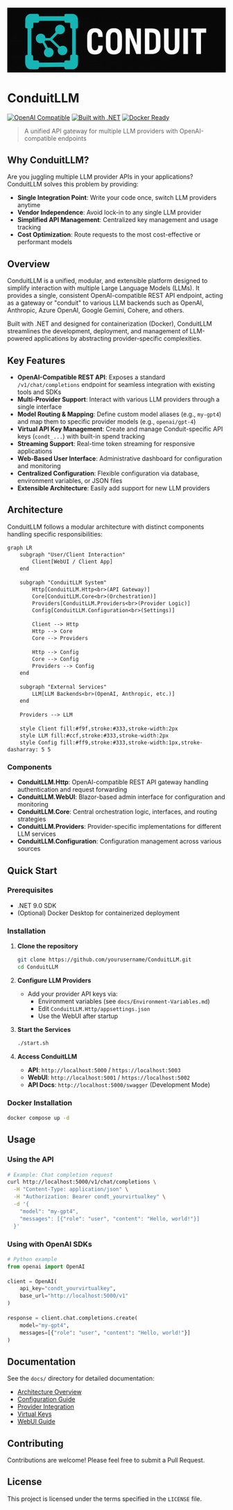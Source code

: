 ![ConduitLLM Logo](docs/assets/conduit.png)

# ConduitLLM

[![OpenAI Compatible](https://img.shields.io/badge/OpenAI-Compatible-brightgreen.svg)](https://platform.openai.com/docs/api-reference)
[![Built with .NET](https://img.shields.io/badge/.NET-9.0-512BD4)](https://dotnet.microsoft.com/)
[![Docker Ready](https://img.shields.io/badge/Docker-Ready-2496ED)](https://www.docker.com/)

> A unified API gateway for multiple LLM providers with OpenAI-compatible endpoints

## Why ConduitLLM?

Are you juggling multiple LLM provider APIs in your applications? ConduitLLM solves this problem by providing:

- **Single Integration Point**: Write your code once, switch LLM providers anytime
- **Vendor Independence**: Avoid lock-in to any single LLM provider
- **Simplified API Management**: Centralized key management and usage tracking
- **Cost Optimization**: Route requests to the most cost-effective or performant models

## Overview

ConduitLLM is a unified, modular, and extensible platform designed to simplify interaction with multiple Large Language Models (LLMs). It provides a single, consistent OpenAI-compatible REST API endpoint, acting as a gateway or "conduit" to various LLM backends such as OpenAI, Anthropic, Azure OpenAI, Google Gemini, Cohere, and others.

Built with .NET and designed for containerization (Docker), ConduitLLM streamlines the development, deployment, and management of LLM-powered applications by abstracting provider-specific complexities.

## Key Features

- **OpenAI-Compatible REST API**: Exposes a standard `/v1/chat/completions` endpoint for seamless integration with existing tools and SDKs
- **Multi-Provider Support**: Interact with various LLM providers through a single interface
- **Model Routing & Mapping**: Define custom model aliases (e.g., `my-gpt4`) and map them to specific provider models (e.g., `openai/gpt-4`)
- **Virtual API Key Management**: Create and manage Conduit-specific API keys (`condt_...`) with built-in spend tracking
- **Streaming Support**: Real-time token streaming for responsive applications
- **Web-Based User Interface**: Administrative dashboard for configuration and monitoring
- **Centralized Configuration**: Flexible configuration via database, environment variables, or JSON files
- **Extensible Architecture**: Easily add support for new LLM providers

## Architecture

ConduitLLM follows a modular architecture with distinct components handling specific responsibilities:

```mermaid
graph LR
    subgraph "User/Client Interaction"
        Client[WebUI / Client App]
    end

    subgraph "ConduitLLM System"
        Http[ConduitLLM.Http<br>(API Gateway)]
        Core[ConduitLLM.Core<br>(Orchestration)]
        Providers[ConduitLLM.Providers<br>(Provider Logic)]
        Config[ConduitLLM.Configuration<br>(Settings)]

        Client --> Http
        Http --> Core
        Core --> Providers

        Http --> Config
        Core --> Config
        Providers --> Config
    end

    subgraph "External Services"
        LLM[LLM Backends<br>(OpenAI, Anthropic, etc.)]
    end

    Providers --> LLM

    style Client fill:#f9f,stroke:#333,stroke-width:2px
    style LLM fill:#ccf,stroke:#333,stroke-width:2px
    style Config fill:#ff9,stroke:#333,stroke-width:1px,stroke-dasharray: 5 5
```

### Components

- **ConduitLLM.Http**: OpenAI-compatible REST API gateway handling authentication and request forwarding
- **ConduitLLM.WebUI**: Blazor-based admin interface for configuration and monitoring
- **ConduitLLM.Core**: Central orchestration logic, interfaces, and routing strategies
- **ConduitLLM.Providers**: Provider-specific implementations for different LLM services
- **ConduitLLM.Configuration**: Configuration management across various sources

## Quick Start

### Prerequisites

- .NET 9.0 SDK
- (Optional) Docker Desktop for containerized deployment

### Installation

1. **Clone the repository**
   ```bash
   git clone https://github.com/yourusername/ConduitLLM.git
   cd ConduitLLM
   ```

2. **Configure LLM Providers**
   - Add your provider API keys via:
     - Environment variables (see `docs/Environment-Variables.md`)
     - Edit `ConduitLLM.Http/appsettings.json`
     - Use the WebUI after startup

3. **Start the Services**
   ```bash
   ./start.sh
   ```

4. **Access ConduitLLM**
   - **API**: `http://localhost:5000` / `https://localhost:5003`
   - **WebUI**: `http://localhost:5001` / `https://localhost:5002`
   - **API Docs**: `http://localhost:5000/swagger` (Development Mode)

### Docker Installation

```bash
docker compose up -d
```

## Usage

### Using the API

```bash
# Example: Chat completion request
curl http://localhost:5000/v1/chat/completions \
  -H "Content-Type: application/json" \
  -H "Authorization: Bearer condt_yourvirtualkey" \
  -d '{
    "model": "my-gpt4",
    "messages": [{"role": "user", "content": "Hello, world!"}]
  }'
```

### Using with OpenAI SDKs

```python
# Python example
from openai import OpenAI

client = OpenAI(
    api_key="condt_yourvirtualkey",
    base_url="http://localhost:5000/v1"
)

response = client.chat.completions.create(
    model="my-gpt4",
    messages=[{"role": "user", "content": "Hello, world!"}]
)
```

## Documentation

See the `docs/` directory for detailed documentation:

- [Architecture Overview](docs/Architecture-Overview.md)
- [Configuration Guide](docs/Configuration-Guide.md)
- [Provider Integration](docs/Provider-Integration.md)
- [Virtual Keys](docs/Virtual-Keys.md)
- [WebUI Guide](docs/WebUI-Guide.md)

## Contributing

Contributions are welcome! Please feel free to submit a Pull Request.

## License

This project is licensed under the terms specified in the `LICENSE` file.
